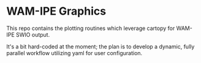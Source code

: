 # WAM-IPE Graphics

This repo contains the plotting routines which leverage cartopy for WAM-IPE SWIO output.

It's a bit hard-coded at the moment; the plan is to develop a dynamic, fully parallel workflow utilizing yaml for user configuration.
